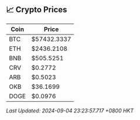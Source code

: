 ## 📈 Crypto Prices

| Coin | Price |
| ---- | ----- |
| BTC | $57432.3337 |
| ETH | $2436.2108 |
| BNB | $505.5251 |
| CRV | $0.2772 |
| ARB | $0.5023 |
| OKB | $36.1699 |
| DOGE | $0.0976 |

_Last Updated: 2024-09-04 23:23:57.717 +0800 HKT_